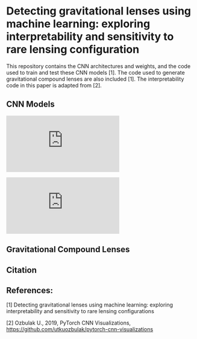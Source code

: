 # Detecting gravitational lenses using machine learning: exploring interpretability and sensitivity to rare lensing configuration
This repository contains the CNN architectures and weights, and the code used to train and test these CNN models [1]. The code used to generate gravitational compound lenses are also included [1]. The interpretability code in this paper is adapted from [2]. 

## CNN Models

![OU-66_3.pdf](https://github.com/JoshWilde/LensFindery-McLensFinderFace/files/6982721/OU-66_3.pdf)

![OU-200-4BANDS-CLEAR_3.pdf](https://github.com/JoshWilde/LensFindery-McLensFinderFace/files/6982719/OU-200-4BANDS-CLEAR_3.pdf)
## Gravitational Compound Lenses

## Citation


## References:
[1] Detecting gravitational lenses using machine learning: exploring interpretability and sensitivity to rare lensing configurations

[2] Ozbulak U., 2019, PyTorch CNN Visualizations, https://github.com/utkuozbulak/pytorch-cnn-visualizations 
